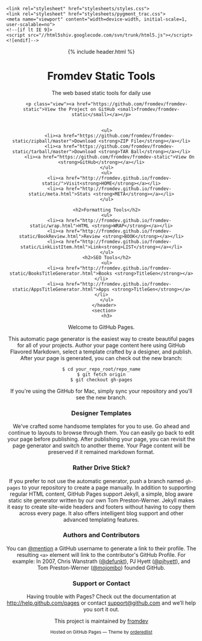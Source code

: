 <!doctype html>
<html>
  <head>
    <meta charset="utf-8">
    <meta http-equiv="X-UA-Compatible" content="chrome=1">
    <title>Static Developer Tools</title>

    <link rel="stylesheet" href="stylesheets/styles.css">
    <link rel="stylesheet" href="stylesheets/pygment_trac.css">
    <meta name="viewport" content="width=device-width, initial-scale=1, user-scalable=no">
    <!--[if lt IE 9]>
    <script src="//html5shiv.googlecode.com/svn/trunk/html5.js"></script>
    <![endif]-->
  </head>
  <body>
    <div class="wrapper">
      <header>
        {% include header.html %}
        <h1>Fromdev Static Tools</h1>
        <p>The web based static tools for daily use</p>

        <p class="view"><a href="https://github.com/fromdev/fromdev-static">View the Project on GitHub <small>fromdev/fromdev-static</small></a></p>


        <ul>
          <li><a href="https://github.com/fromdev/fromdev-static/zipball/master">Download <strong>ZIP File</strong></a></li>
          <li><a href="https://github.com/fromdev/fromdev-static/tarball/master">Download <strong>TAR Ball</strong></a></li>
          <li><a href="https://github.com/fromdev/fromdev-static">View On <strong>GitHub</strong></a></li>
        </ul>
        <ul>
          <li><a href="http://fromdev.github.io/fromdev-static/">Visit<strong>HOME</strong></a></li>
          <li><a href="http://fromdev.github.io/fromdev-static/meta.html">Stats <strong>META</strong></a></li>
        </ul>
        
        <h2>Formatting Tools</h2>
        <ul>
          <li><a href="http://fromdev.github.io/fromdev-static/wrap.html">HTML <strong>WRAP</strong></a></li>
          <li><a href="http://fromdev.github.io/fromdev-static/BookReview.html">Review <strong>BOOK</strong></a></li>
          <li><a href="http://fromdev.github.io/fromdev-static/LinkListItem.html">Link<strong>LIST</strong></a></li>
        </ul>
        <h2>SEO Tools</h2>
        <ul>
          <li><a href="http://fromdev.github.io/fromdev-static/BooksTitleGenerator.html">Books <strong>TitleGen</strong></a></li>
          <li><a href="http://fromdev.github.io/fromdev-static/AppsTitleGenerator.html">Apps <strong>TitleGen</strong></a></li>
        </ul>
      </header>
      <section>
        <h3>
<a name="welcome-to-github-pages" class="anchor" href="#welcome-to-github-pages"><span class="octicon octicon-link"></span></a>Welcome to GitHub Pages.</h3>

<p>This automatic page generator is the easiest way to create beautiful pages for all of your projects. Author your page content here using GitHub Flavored Markdown, select a template crafted by a designer, and publish. After your page is generated, you can check out the new branch:</p>

<pre><code>$ cd your_repo_root/repo_name
$ git fetch origin
$ git checkout gh-pages
</code></pre>

<p>If you're using the GitHub for Mac, simply sync your repository and you'll see the new branch.</p>

<h3>
<a name="designer-templates" class="anchor" href="#designer-templates"><span class="octicon octicon-link"></span></a>Designer Templates</h3>

<p>We've crafted some handsome templates for you to use. Go ahead and continue to layouts to browse through them. You can easily go back to edit your page before publishing. After publishing your page, you can revisit the page generator and switch to another theme. Your Page content will be preserved if it remained markdown format.</p>

<h3>
<a name="rather-drive-stick" class="anchor" href="#rather-drive-stick"><span class="octicon octicon-link"></span></a>Rather Drive Stick?</h3>

<p>If you prefer to not use the automatic generator, push a branch named <code>gh-pages</code> to your repository to create a page manually. In addition to supporting regular HTML content, GitHub Pages support Jekyll, a simple, blog aware static site generator written by our own Tom Preston-Werner. Jekyll makes it easy to create site-wide headers and footers without having to copy them across every page. It also offers intelligent blog support and other advanced templating features.</p>

<h3>
<a name="authors-and-contributors" class="anchor" href="#authors-and-contributors"><span class="octicon octicon-link"></span></a>Authors and Contributors</h3>

<p>You can <a href="https://github.com/blog/821" class="user-mention">@mention</a> a GitHub username to generate a link to their profile. The resulting <code>&lt;a&gt;</code> element will link to the contributor's GitHub Profile. For example: In 2007, Chris Wanstrath (<a href="https://github.com/defunkt" class="user-mention">@defunkt</a>), PJ Hyett (<a href="https://github.com/pjhyett" class="user-mention">@pjhyett</a>), and Tom Preston-Werner (<a href="https://github.com/mojombo" class="user-mention">@mojombo</a>) founded GitHub.</p>

<h3>
<a name="support-or-contact" class="anchor" href="#support-or-contact"><span class="octicon octicon-link"></span></a>Support or Contact</h3>

<p>Having trouble with Pages? Check out the documentation at <a href="http://help.github.com/pages">http://help.github.com/pages</a> or contact <a href="mailto:support@github.com">support@github.com</a> and we’ll help you sort it out.</p>
      </section>
      <footer>
        <p>This project is maintained by <a href="https://github.com/fromdev">fromdev</a></p>
        <p><small>Hosted on GitHub Pages &mdash; Theme by <a href="https://github.com/orderedlist">orderedlist</a></small></p>
      </footer>
    </div>
    <script src="javascripts/scale.fix.js"></script>
    
  </body>
</html>
